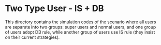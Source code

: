 # Two Type User - IS + DB

This directory contains the simulation codes of the scenario where all users are separate into two groups: super users and normal users, 
and one group of users adopt DB rule, while another group of users use IS rule (they insist on their current strategies).
